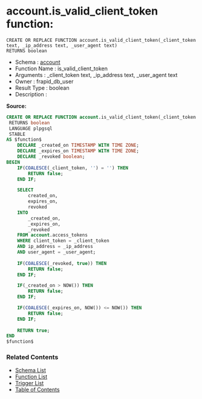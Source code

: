 # account.is_valid_client_token function:

```plpgsql
CREATE OR REPLACE FUNCTION account.is_valid_client_token(_client_token text, _ip_address text, _user_agent text)
RETURNS boolean
```
* Schema : [account](../../schemas/account.md)
* Function Name : is_valid_client_token
* Arguments : _client_token text, _ip_address text, _user_agent text
* Owner : frapid_db_user
* Result Type : boolean
* Description : 


**Source:**
```sql
CREATE OR REPLACE FUNCTION account.is_valid_client_token(_client_token text, _ip_address text, _user_agent text)
 RETURNS boolean
 LANGUAGE plpgsql
 STABLE
AS $function$
    DECLARE _created_on TIMESTAMP WITH TIME ZONE;
    DECLARE _expires_on TIMESTAMP WITH TIME ZONE;
    DECLARE _revoked boolean;
BEGIN
    IF(COALESCE(_client_token, '') = '') THEN
        RETURN false;
    END IF;

    SELECT
        created_on,
        expires_on,
        revoked
    INTO
        _created_on,
        _expires_on,
        _revoked    
    FROM account.access_tokens
    WHERE client_token = _client_token
    AND ip_address = _ip_address
    AND user_agent = _user_agent;
    
    IF(COALESCE(_revoked, true)) THEN
        RETURN false;
    END IF;

    IF(_created_on > NOW()) THEN
        RETURN false;
    END IF;

    IF(COALESCE(_expires_on, NOW()) <= NOW()) THEN
        RETURN false;
    END IF;
    
    RETURN true;
END
$function$

```

### Related Contents
* [Schema List](../../schemas.md)
* [Function List](../../functions.md)
* [Trigger List](../../triggers.md)
* [Table of Contents](../../README.md)

